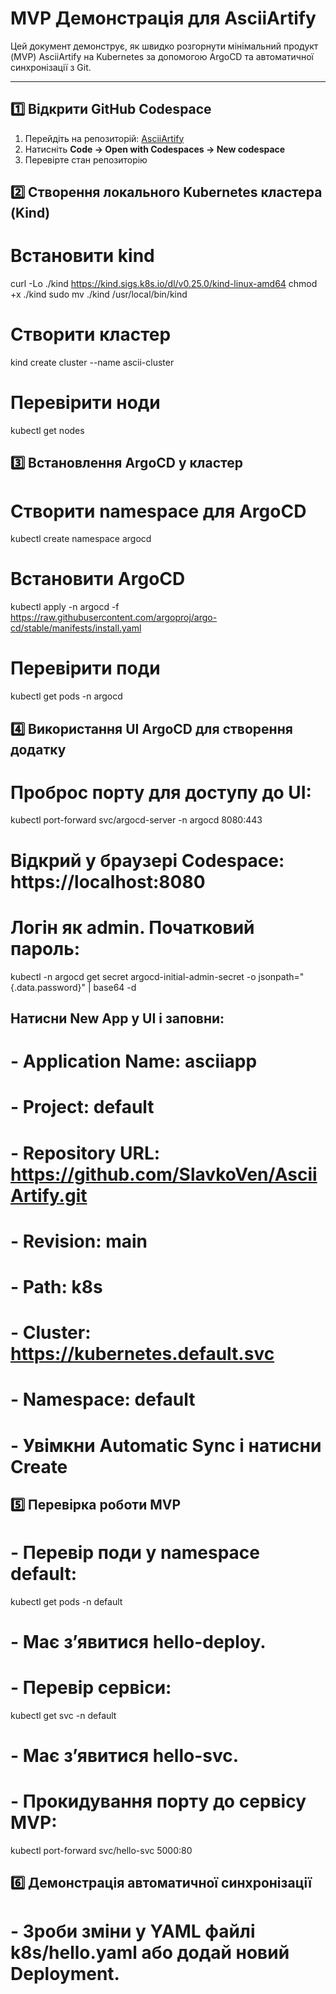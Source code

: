 # MVP Демонстрація для AsciiArtify

Цей документ демонструє, як швидко розгорнути мінімальний продукт (MVP) AsciiArtify на Kubernetes за допомогою ArgoCD та автоматичної синхронізації з Git.

---

## 1️⃣ Відкрити GitHub Codespace

1. Перейдіть на репозиторій: [AsciiArtify](https://github.com/SlavkoVen/AsciiArtify)
2. Натисніть **Code → Open with Codespaces → New codespace**
3. Перевірте стан репозиторію

## 2️⃣ Створення локального Kubernetes кластера (Kind)

# Встановити kind
curl -Lo ./kind https://kind.sigs.k8s.io/dl/v0.25.0/kind-linux-amd64
chmod +x ./kind
sudo mv ./kind /usr/local/bin/kind

# Створити кластер
kind create cluster --name ascii-cluster

# Перевірити ноди
kubectl get nodes

## 3️⃣ Встановлення ArgoCD у кластер

# Створити namespace для ArgoCD
kubectl create namespace argocd

# Встановити ArgoCD
kubectl apply -n argocd -f https://raw.githubusercontent.com/argoproj/argo-cd/stable/manifests/install.yaml

# Перевірити поди
kubectl get pods -n argocd

## 4️⃣ Використання UI ArgoCD для створення додатку

# Проброс порту для доступу до UI:
kubectl port-forward svc/argocd-server -n argocd 8080:443

# Відкрий у браузері Codespace: https://localhost:8080

# Логін як admin. Початковий пароль:
kubectl -n argocd get secret argocd-initial-admin-secret -o jsonpath="{.data.password}" | base64 -d

## Натисни New App у UI і заповни:

# - Application Name: asciiapp
# - Project: default
# - Repository URL: https://github.com/SlavkoVen/AsciiArtify.git
# - Revision: main
# - Path: k8s
# - Cluster: https://kubernetes.default.svc
# - Namespace: default

# - Увімкни Automatic Sync і натисни Create

## 5️⃣ Перевірка роботи MVP
# - Перевір поди у namespace default:
kubectl get pods -n default
# - Має з’явитися hello-deploy.

# - Перевір сервіси:
kubectl get svc -n default
# - Має з’явитися hello-svc.

# - Прокидування  порту до сервісу MVP:
kubectl port-forward svc/hello-svc 5000:80

## 6️⃣ Демонстрація автоматичної синхронізації
# - Зроби зміни у YAML файлі k8s/hello.yaml або додай новий Deployment.
